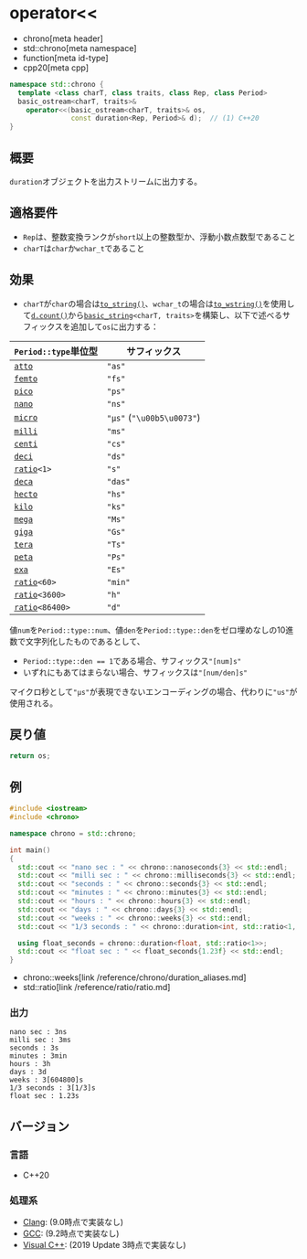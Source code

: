 # operator<<
* chrono[meta header]
* std::chrono[meta namespace]
* function[meta id-type]
* cpp20[meta cpp]

```cpp
namespace std::chrono {
  template <class charT, class traits, class Rep, class Period>
  basic_ostream<charT, traits>&
    operator<<(basic_ostream<charT, traits>& os,
               const duration<Rep, Period>& d);  // (1) C++20
}
```

## 概要
`duration`オブジェクトを出力ストリームに出力する。


## 適格要件
- `Rep`は、整数変換ランクが`short`以上の整数型か、浮動小数点数型であること
- `charT`は`char`か`wchar_t`であること


## 効果
- `charT`が`char`の場合は[`to_string()`](/reference/string/to_string.md)、`wchar_t`の場合は[`to_wstring()`](/reference/string/to_wstring.md)を使用して[`d.count()`](count.md)から[`basic_string`](/reference/string/basic_string.md)`<charT, traits>`を構築し、以下で述べるサフィックスを追加して`os`に出力する：

| `Period::type`単位型 | サフィックス |
|----------------------|--------------|
| [`atto`](/reference/ratio/si_prefix.md)       | `"as"` |
| [`femto`](/reference/ratio/si_prefix.md)      | `"fs"` |
| [`pico`](/reference/ratio/si_prefix.md)       | `"ps"` |
| [`nano`](/reference/ratio/si_prefix.md)       | `"ns"` |
| [`micro`](/reference/ratio/si_prefix.md)      | `"µs"` (`"\u00b5\u0073"`) |
| [`milli`](/reference/ratio/si_prefix.md)      | `"ms"` |
| [`centi`](/reference/ratio/si_prefix.md)      | `"cs"` |
| [`deci`](/reference/ratio/si_prefix.md)       | `"ds"` |
| [`ratio`](/reference/ratio/ratio.md)`<1>`     | `"s"` |
| [`deca`](/reference/ratio/si_prefix.md)       | `"das"` |
| [`hecto`](/reference/ratio/si_prefix.md)      | `"hs"` |
| [`kilo`](/reference/ratio/si_prefix.md)       | `"ks"` |
| [`mega`](/reference/ratio/si_prefix.md)       | `"Ms"` |
| [`giga`](/reference/ratio/si_prefix.md)       | `"Gs"` |
| [`tera`](/reference/ratio/si_prefix.md)       | `"Ts"` |
| [`peta`](/reference/ratio/si_prefix.md)       | `"Ps"` |
| [`exa`](/reference/ratio/si_prefix.md)        | `"Es"` |
| [`ratio`](/reference/ratio/ratio.md)`<60>`    | `"min"` |
| [`ratio`](/reference/ratio/ratio.md)`<3600>`  | `"h"` |
| [`ratio`](/reference/ratio/ratio.md)`<86400>` | `"d"` |

値`num`を`Period::type::num`、値`den`を`Period::type::den`をゼロ埋めなしの10進数で文字列化したものであるとして、

- `Period::type::den == 1`である場合、サフィックス`"[num]s"`
- いずれにもあてはまらない場合、サフィックスは`"[num/den]s"`

マイクロ秒として`"µs"`が表現できないエンコーディングの場合、代わりに`"us"`が使用される。


## 戻り値
```cpp
return os;
```


## 例
```cpp example
#include <iostream>
#include <chrono>

namespace chrono = std::chrono;

int main()
{
  std::cout << "nano sec : " << chrono::nanoseconds{3} << std::endl;
  std::cout << "milli sec : " << chrono::milliseconds{3} << std::endl;
  std::cout << "seconds : " << chrono::seconds{3} << std::endl;
  std::cout << "minutes : " << chrono::minutes{3} << std::endl;
  std::cout << "hours : " << chrono::hours{3} << std::endl;
  std::cout << "days : " << chrono::days{3} << std::endl;
  std::cout << "weeks : " << chrono::weeks{3} << std::endl;
  std::cout << "1/3 seconds : " << chrono::duration<int, std::ratio<1, 3>>{3} << std::endl;

  using float_seconds = chrono::duration<float, std::ratio<1>>;
  std::cout << "float sec : " << float_seconds{1.23f} << std::endl;
}
```
* chrono::weeks[link /reference/chrono/duration_aliases.md]
* std::ratio[link /reference/ratio/ratio.md]

### 出力
```
nano sec : 3ns
milli sec : 3ms
seconds : 3s
minutes : 3min
hours : 3h
days : 3d
weeks : 3[604800]s
1/3 seconds : 3[1/3]s
float sec : 1.23s
```

## バージョン
### 言語
- C++20

### 処理系
- [Clang](/implementation.md#clang): (9.0時点で実装なし)
- [GCC](/implementation.md#gcc): (9.2時点で実装なし)
- [Visual C++](/implementation.md#visual_cpp): (2019 Update 3時点で実装なし)
